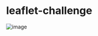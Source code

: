# leaflet-challenge
 



![image](https://github.com/Dusko2779/BootCamp_leaflet-challenge/assets/134830906/69bb0d7d-08fc-4597-a094-b78e8b6913e4)
